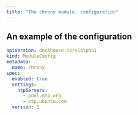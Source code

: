```yaml
---
title: "The chrony module: configuration"
---
```


<!-- SCHEMA -->

## An example of the configuration

```yaml
apiVersion: deckhouse.io/v1alpha1
kind: ModuleConfig
metadata:
  name: chrony
spec:
  enabled: true
  settings:
    ntpServers:
      - pool.ntp.org
      - ntp.ubuntu.com
  version: 1
```
